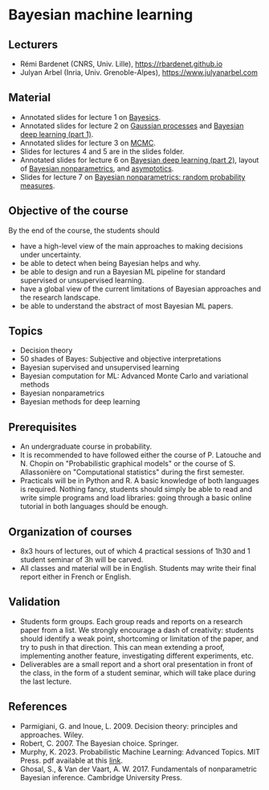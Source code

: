# Bayesian machine learning

## Lecturers
* Rémi Bardenet (CNRS, Univ. Lille), https://rbardenet.github.io
* Julyan Arbel (Inria, Univ. Grenoble-Alpes), https://www.julyanarbel.com
## Material
* Annotated slides for lecture 1 on [Bayesics](https://www.dropbox.com/s/fuk79kdiw3ukgk2/01_bayesics.pdf?dl=0).
* Annotated slides for lecture 2 on [Gaussian processes](https://www.dropbox.com/s/on40rf57h7coqtw/02_gp.pdf?dl=0) and [Bayesian deep learning (part 1)](https://www.dropbox.com/s/ijugk8ffwey60ce/02_bdl.pdf?dl=0).
* Annotated slides for lecture 3 on [MCMC](https://nextcloud.univ-lille.fr/index.php/s/nG57HL9Pcdt4W2t).
* Slides for lectures 4 and 5 are in the slides folder.
* Annotated slides for lecture 6 on [Bayesian deep learning (part 2)](https://www.dropbox.com/s/kmrjkjwu05efdxc/07_bdl_2.pdf?dl=0), layout of [Bayesian nonparametrics](https://www.dropbox.com/s/htoykep8jxgtd25/04_bnp.pdf?dl=0), and [asymptotics](https://www.dropbox.com/s/z8cdvprc4xgbyrc/04_asymp.pdf?dl=0).
* Slides for lecture 7 on [Bayesian nonparametrics: random probability measures](https://www.dropbox.com/s/d8vhv5vqcn7x72y/bnp.pdf?dl=0).

## Objective of the course
By the end of the course, the students should
* have a high-level view of the main approaches to making decisions under uncertainty.
* be able to detect when being Bayesian helps and why.
* be able to design and run a Bayesian ML pipeline for standard supervised or unsupervised
learning.
* have a global view of the current limitations of Bayesian approaches and the research
landscape.
* be able to understand the abstract of most Bayesian ML papers.

## Topics
* Decision theory
* 50 shades of Bayes: Subjective and objective interpretations
* Bayesian supervised and unsupervised learning
* Bayesian computation for ML: Advanced Monte Carlo and variational methods
* Bayesian nonparametrics
* Bayesian methods for deep learning

## Prerequisites
* An undergraduate course in probability.
* It is recommended to have followed either the course of P. Latouche and N. Chopin on "Probabilistic graphical models" or the course of S. Allassonière on "Computational statistics" during the first semester.
* Practicals will be in Python and R. A basic knowledge of both languages is required. Nothing fancy, students should simply be able to read and write simple programs and load libraries: going through a basic online tutorial in both languages should be enough.

## Organization of courses
* 8x3 hours of lectures, out of which 4 practical sessions of 1h30 and 1 student seminar of 3h will be carved.
* All classes and material will be in English. Students may write their final report either in French or English.

## Validation
* Students form groups. Each group reads and reports on a research paper from a list. We strongly encourage a dash of creativity: students should identify a weak point, shortcoming or limitation of the paper, and try to push in that direction. This can mean extending a proof, implementing another feature, investigating different experiments, etc.
* Deliverables are a small report and a short oral presentation in front of the class, in the form of a student seminar, which will take place during the last lecture.

## References
* Parmigiani, G. and Inoue, L. 2009. Decision theory: principles and approaches. Wiley.
* Robert, C. 2007. The Bayesian choice. Springer.
* Murphy, K. 2023. Probabilistic Machine Learning: Advanced Topics. MIT Press. pdf available at this [link](https://probml.github.io/pml-book/book2.html).
* Ghosal, S., & Van der Vaart, A. W. 2017. Fundamentals of nonparametric Bayesian inference. Cambridge University Press.
